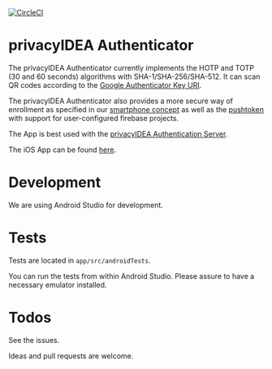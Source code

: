 [![CircleCI](https://circleci.com/gh/privacyidea/privacyidea-authenticator.svg?style=svg)](https://circleci.com/gh/privacyidea/privacyidea-authenticator)

# privacyIDEA Authenticator

The privacyIDEA Authenticator currently implements the HOTP and TOTP (30 and 60 seconds) algorithms with SHA-1/SHA-256/SHA-512.
It can scan QR codes according to the
[Google Authenticator Key URI](https://github.com/google/google-authenticator/wiki/Key-Uri-Format).

The privacyIDEA Authenticator also provides a more secure way of enrollment as
specified in our
[smartphone concept](https://github.com/privacyidea/privacyidea/wiki/concept%3A-SmartphoneApp) as well as the [pushtoken](https://github.com/privacyidea/privacyidea/wiki/concept%3A-PushToken) with support for user-configured firebase projects.

The App is best used with the
[privacyIDEA Authentication Server](https://github/privacyidea/privacyidea).

The iOS App can be found [here](https://github.com/privacyidea/privacyidea-authenticator-ios).

# Development

We are using Android Studio for development.

# Tests

Tests are located in ``app/src/androidTests``.

You can run the tests from within Android Studio. Please assure to have a necessary emulator installed.

# Todos

See the issues.

Ideas and pull requests are welcome.
